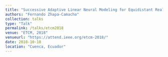 ```yaml
---
title: "Successive Adaptive Linear Neural Modeling for Equidistant Real Roots Finding"
authors: "Fernando Zhapa-Camacho"
collection: talks
type: "Talk"
permalink: /talks/etcm2018
venue: "ETCM, 2018"
venueurl: "https://attend.ieee.org/etcm-2018/"
date: 2018-10-18
location: "Cuenca, Ecuador"
---
```




